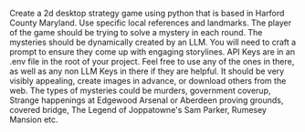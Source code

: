 Create a 2d desktop strategy game using python that is based in Harford County Maryland. Use specific local references and landmarks. The player of the game should be trying to solve a mystery in each round. The mysteries should be dynamically created by an LLM. You will need to craft a prompt to ensure they come up with engaging storylines.  API Keys are in an .env file in the root of your project.  Feel free to use any of the ones in there, as well as any non LLM Keys in there  if they are helpful. It should be very visibly appealing, create images in advance, or download others from the web. The types of mysteries could be murders, government coverup, Strange happenings at Edgewood Arsenal or Aberdeen proving grounds, covered bridge, The Legend of Joppatowne's Sam Parker, Rumesey Mansion etc.   